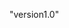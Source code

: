 <!--
 * @Author: beicunxun zhaosf@mail.ustc.edu.cn
 * @Date: 2022-07-02 16:18:21
 * @LastEditors: beicunxun zhaosf@mail.ustc.edu.cn
 * @LastEditTime: 2022-07-02 16:23:35
 * @FilePath: \try2\README.md
 * @Description: 这是默认设置,请设置`customMade`, 打开koroFileHeader查看配置 进行设置: https://github.com/OBKoro1/koro1FileHeader/wiki/%E9%85%8D%E7%BD%AE
-->
"version1.0"